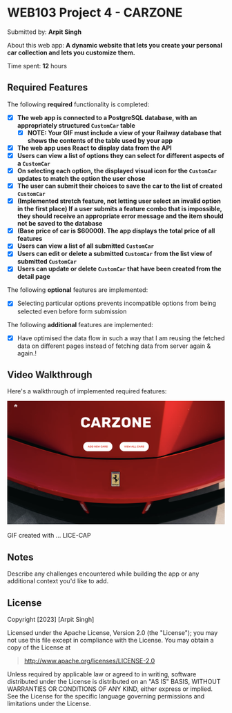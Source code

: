 # WEB103 Project 4 - **CARZONE**

Submitted by: **Arpit Singh**

About this web app: **A dynamic website that lets you create your personal car collection and lets you customize them.**

Time spent: **12** hours

## Required Features

The following **required** functionality is completed:

<!-- Make sure to check off completed functionality below -->

- [x] **The web app is connected to a PostgreSQL database, with an appropriately structured `CustomCar` table**
  - [x] **NOTE: Your GIF must include a view of your Railway database that shows the contents of the table used by your app**
- [x] **The web app uses React to display data from the API**
- [x] **Users can view a list of options they can select for different aspects of a `CustomCar`**
- [x] **On selecting each option, the displayed visual icon for the `CustomCar` updates to match the option the user chose**
- [x] **The user can submit their choices to save the car to the list of created `CustomCar`**
- [x] **(Implemented stretch feature, not letting user select an invalid option in the first place) If a user submits a feature combo that is impossible, they should receive an appropriate error message and the item should not be saved to the database**
- [x] **(Base price of car is $60000). The app displays the total price of all features**
- [x] **Users can view a list of all submitted `CustomCar`**
- [x] **Users can edit or delete a submitted `CustomCar` from the list view of submitted `CustomCar`**
- [x] **Users can update or delete `CustomCar` that have been created from the detail page**

The following **optional** features are implemented:

- [x] Selecting particular options prevents incompatible options from being selected even before form submission

The following **additional** features are implemented:

- [x] Have optimised the data flow in such a way that I am reusing the fetched data on different pages instead of fetching data from server again & again.!

## Video Walkthrough

Here's a walkthrough of implemented required features:

<img src='https://github.com/singharpt/carzone/blob/main/walkthrough_screenshit.png' title='Video Walkthrough Screenshot' width='' alt='Video Walkthrough' />

<!-- Replace this with whatever GIF tool you used! -->

GIF created with ... LICE-CAP

<!-- Recommended tools:
[Kap](https://getkap.co/) for macOS
[ScreenToGif](https://www.screentogif.com/) for Windows
[peek](https://github.com/phw/peek) for Linux. -->

## Notes

Describe any challenges encountered while building the app or any additional context you'd like to add.

## License

Copyright [2023] [Arpit Singh]

Licensed under the Apache License, Version 2.0 (the "License"); you may not use this file except in compliance with the License. You may obtain a copy of the License at

> http://www.apache.org/licenses/LICENSE-2.0

Unless required by applicable law or agreed to in writing, software distributed under the License is distributed on an "AS IS" BASIS, WITHOUT WARRANTIES OR CONDITIONS OF ANY KIND, either express or implied. See the License for the specific language governing permissions and limitations under the License.
